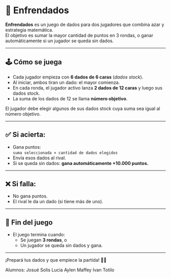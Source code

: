 # 🎲 Enfrendados

**Enfrendados** es un juego de dados para dos jugadores que combina azar y estrategia matemática.  
El objetivo es sumar la mayor cantidad de puntos en 3 rondas, o ganar automáticamente si un jugador se queda sin dados.

---

## 🕹️ Cómo se juega

- Cada jugador empieza con **6 dados de 6 caras** (*dados stock*).
- Al iniciar, ambos tiran un dado: el mayor comienza.
- En cada ronda, el jugador activo lanza **2 dados de 12 caras** y luego sus dados stock.
- La suma de los dados de 12 se llama **número objetivo**.

El jugador debe elegir algunos de sus dados stock cuya suma sea igual al número objetivo.

---

## ✅ Si acierta:
- Gana puntos:  
  `suma seleccionada × cantidad de dados elegidos`
- Envía esos dados al rival.
- Si se queda sin dados: **gana automáticamente +10.000 puntos.**

---

## ❌ Si falla:
- No gana puntos.
- El rival le da un dado (si tiene más de uno).

---

## 🎯 Fin del juego

- El juego termina cuando:
  - Se juegan **3 rondas**, o
  - Un jugador se queda sin dados y gana.

---

¡Prepará tus dados y que empiece la partida! 🧠🎲

Alumnos: 
Josué Solis
Lucia Aylen Maffey
Ivan Totilo 

